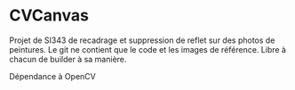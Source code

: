 CVCanvas
========

Projet de SI343 de recadrage et suppression de reflet sur des photos de peintures. Le git ne contient que le code et les images de référence. Libre à chacun de builder à sa manière.

Dépendance à OpenCV